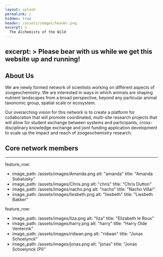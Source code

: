 ```yaml
---
layout: splash
permalink: /
hidden: true
header: /assets/images/header.png
excerpt: >
  The Alchemists of the Wild
---
```

excerpt: >
  Please bear with us while we get this website up and running!
---

## About Us

We are newly formed network of scientists working on different aspects of zoogeochemistry. We are interested in ways in which animals are shaping nutrient landscapes from a broad perspective, beyond any particular animal taxonomic group, spatial scale or ecosystem.

Our overarching vision for this network is to create a platform for collaboration that will promote coordinated, multi-site research projects that will allow for student exchange between systems and participants, cross-disciplinary knowledge exchange and joint funding application development to scale up the impact and reach of zoogeochemistry research.

## Core network members
---

feature_row:
  - image_path: /assets/images/Amanda.png
    alt: "amanda"
    title: "Amanda Subalusky"
  - image_path: /assets/images/Chris.png
    alt: "chris"
    title: "Chris Dutton"
  - image_path: /assets/images/nacho.png
    alt: "nacho"
    title: "Nacho Villar"
  - image_path: /assets/images/liesbeth.png
    alt: "liesbeth"
    title: "Liesbeth Bakker"

feature_row:
  - image_path: /assets/images/liza.png
    alt: "liza"
    title: "Elizabeth le Roux"
  - image_path: /assets/images/harry.png
    alt: "harry"
    title: "Harry Olde Venterink"
  - image_path: /assets/images/ridwan.png
    alt: "ridwan"
    title: "Jonas Schoelynck"
  - image_path: /assets/images/jonas.png
    alt: "jonas"
    title: "Jonas Schoelynck (PI)"

